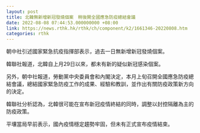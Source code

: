 ```yaml
---
layout: post
title: 北韓無新增新冠發燒個案　稍後開全國應急防疫總結會議
date: 2022-08-08 07:44:53.000000000 +08:00
link: https://news.rthk.hk/rthk/ch/component/k2/1661346-20220808.htm
categories: rthk
---
```


朝中社引述國家緊急抗疫指揮部表示，過去一日無新增新冠發燒個案。

韓聯社報道，北韓自上月29日以來，都未有新的疑似新冠感染個案。

另外，朝中社報道，勞動黨中央委員會和內閣決定，本月上旬召開全國應急防疫總結會議，總結國家緊急防疫工作的成果、經驗和教訓，並作出有關防疫政策新方向的決定。

韓聯社分析認為，北韓很可能在宣布新冠疫情終結的同時，調整以封控隔離為主的防疫政策。

平壤當局早前表示，國內疫情穩定趨勢牢固，但未有正式宣布疫情結束。
